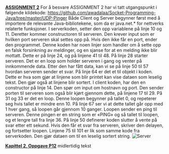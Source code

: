 <ins>__ASSIGNMENT 2__</ins>
For å besvare ASSIGNMENT 2 har vi tatt utgangspunkt i følgende kildekode: https://github.com/awadalaa/Socket-Programming-Java/tree/master/UDP-Pinger
Både Client og Server begynner først med å importere de relevante Java-bibliotekene, som da er java.net.* for nettverks relaterte funksjoner.
I serverkoden, setter den opp variablene på linje 10 og 11. Deretter kommer constructoren til serveren. Den krever input som er hvilken port serveren
skal settes opp på. Hvis den ikke får en port, ender den programmet. Denne koden har noen linjer som handler om å sette opp en falsk forsinkning av meldinger,
og en sjanse for at en melding ikke blir mottatt. Dette er på linje 24, og på linjene 41 til 48. På linje 28 starter serveren.
Det er en loop som holder serveren i gang og venter på innkommende data. Etter den har fått data, kan vi se på linje 50 til 57 hvordan serveren sender et svar.
På linje 64 er det et til objekt i koden. Dette er hva som gjør at linjene som blir printet kan vise dataen som leselig tekst. Den gjør også at linjene blir sortert.
I client koden, har den en constructor på linje 14. Den spør om input om hostnavn og port.
Den sender porten til serveren som også blir kjørt gjennom dette, på linjene 17 til 29. På 31 og 33 er det en loop. Denne loopen begynner på tallet 0,
og repeterer seg hvis tallet er mindre enn 10. På linje 67 ser vi at dette tallet går opp med 1 hver gang, så loopen går gjennom 10 ganger. Loopen sender en ping til serveren.
Denne pingen er en string som er «PING» og så tallet til loopen, og et lengre tall fra linje 36. På linje 50 definerer koden slutter å vente på svar etter ett sekund.
Hvis den får et svar fra serveren, skriver den delayen, og fortsetter loopen. Linjene 75 til 101 er lik som samme kode fra serverkoden. 
Den gjør dataen om til en leselig sortert string.
![Server](https://raw.githubusercontent.com/MariusUIA/Gruppe23-Oppgaver/main/Modul%204/Server.png)

<ins>__Kapittel 2, Oppgave P12__</ins>
midlertidig tekst
